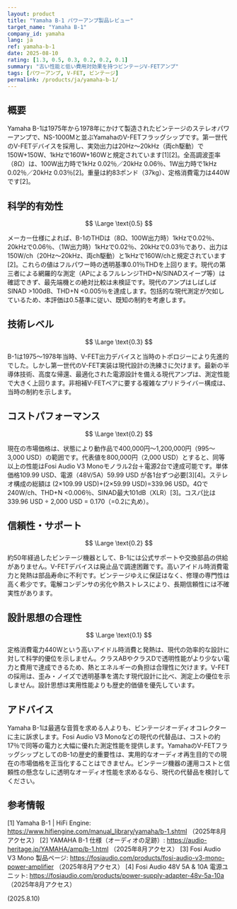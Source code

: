 ```yaml
---
layout: product
title: "Yamaha B-1 パワーアンプ製品レビュー"
target_name: "Yamaha B-1"
company_id: yamaha
lang: ja
ref: yamaha-b-1
date: 2025-08-10
rating: [1.3, 0.5, 0.3, 0.2, 0.2, 0.1]
summary: "古い性能と低い費用対効果を持つビンテージV-FETアンプ"
tags: [パワーアンプ, V-FET, ビンテージ]
permalink: /products/ja/yamaha-b-1/
---
```


## 概要

Yamaha B-1は1975年から1978年にかけて製造されたビンテージのステレオパワーアンプで、NS-1000Mと並ぶYamahaのV-FETフラッグシップです。第一世代のV-FETデバイスを採用し、実効出力は20Hz～20kHz（両ch駆動）で150W+150W、1kHzで160W+160Wと規定されています[1][2]。全高調波歪率（8Ω）は、100W出力時で1kHz 0.02％／20kHz 0.06％、1W出力時で1kHz 0.02％／20kHz 0.03％[2]。重量は約83ポンド（37kg）、定格消費電力は440Wです[2]。

## 科学的有効性

$$ \Large \text{0.5} $$

メーカー仕様によれば、B-1のTHDは（8Ω、100W出力時）1kHzで0.02％、20kHzで0.06％、（1W出力時）1kHzで0.02％、20kHzで0.03％であり、出力は150W/ch（20Hz～20kHz、両ch駆動）と1kHzで160W/chと規定されています[2]。これらの値はフルパワー時の透明基準0.01％THDを上回ります。現代の第三者による網羅的な測定（APによるフルレンジTHD+N/SINADスイープ等）は確認できず、最先端機との絶対比較は未検証です。現代のアンプはしばしばSINAD >100dB、THD+N <0.005％を達成します。包括的な現代測定が欠如しているため、本評価は0.5基準に従い、既知の制約を考慮します。

## 技術レベル

$$ \Large \text{0.3} $$

B-1は1975～1978年当時、V-FET出力デバイスと当時のトポロジーにより先進的でした。しかし第一世代のV-FET実装は現代設計の洗練さに欠けます。最新の半導体技術、高度な帰還、最適化された電源設計を備える現代アンプは、測定性能で大きく上回ります。非相補V-FETペアに要する複雑なプリドライバー構成は、当時の制約を示します。

## コストパフォーマンス

$$ \Large \text{0.2} $$

現在の市場価格は、状態により動作品で400,000円～1,200,000円（995～3,000 USD）の範囲です。代表値を800,000円（2,000 USD）とすると、同等以上の性能はFosi Audio V3 Monoモノラル2台＋電源2台で達成可能です。単体価格109.99 USD、電源（48V/5A）59.99 USD が各1台ずつ必要[3][4]。ステレオ構成の総額は (2×109.99 USD)+(2×59.99 USD)=339.96 USD。4Ωで240W/ch、THD+N <0.006％、SINAD最大101dB（XLR）[3]。コスパ比は 339.96 USD ÷ 2,000 USD = 0.170（=0.2に丸め）。

## 信頼性・サポート

$$ \Large \text{0.2} $$

約50年経過したビンテージ機器として、B-1には公式サポートや交換部品の供給がありません。V-FETデバイスは廃止品で調達困難です。高いアイドル時消費電力と発熱は部品寿命に不利です。ビンテージゆえに保証はなく、修理の専門性は高く希少です。電解コンデンサの劣化や熱ストレスにより、長期信頼性には不確実性があります。

## 設計思想の合理性

$$ \Large \text{0.1} $$

定格消費電力440Wという高いアイドル時消費と発熱は、現代の効率的な設計に対して科学的優位を示しません。クラスABやクラスDで透明性能がより少ない電力と費用で達成できるため、熱とエネルギーの負担は合理性に欠けます。V-FETの採用は、歪み・ノイズで透明基準を満たす現代設計に比べ、測定上の優位を示しません。設計思想は実用性能よりも歴史的価値を優先しています。

## アドバイス

Yamaha B-1は最適な音質を求める人よりも、ビンテージオーディオコレクターに主に訴求します。Fosi Audio V3 Monoなどの現代の代替品は、コストの約17％で同等の電力と大幅に優れた測定性能を提供します。YamahaのV-FETフラッグシップとしてのB-1の歴史的重要性は、実用的なオーディオ再生目的での現在の市場価格を正当化することはできません。ビンテージ機器の運用コストと信頼性の懸念なしに透明なオーディオ性能を求めるなら、現代の代替品を検討してください。

## 参考情報

[1] Yamaha B-1 | HiFi Engine: https://www.hifiengine.com/manual_library/yamaha/b-1.shtml （2025年8月アクセス）
[2] YAMAHA B-1 仕様（オーディオの足跡）: https://audio-heritage.jp/YAMAHA/amp/b-1.html （2025年8月アクセス）
[3] Fosi Audio V3 Mono 製品ページ: https://fosiaudio.com/products/fosi-audio-v3-mono-power-amplifier （2025年8月アクセス）
[4] Fosi Audio 48V 5A & 10A 電源ユニット: https://fosiaudio.com/products/power-supply-adapter-48v-5a-10a （2025年8月アクセス）

(2025.8.10)